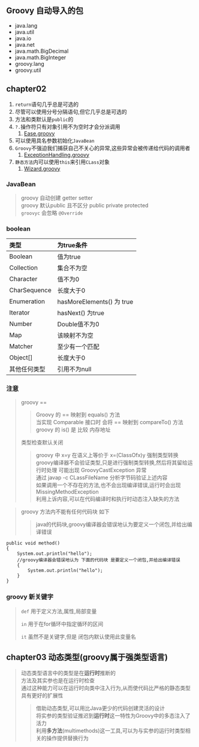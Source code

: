 ## Groovy 自动导入的包

- java.lang
- java.util
- java.io
- java.net
- java.math.BigDecimal
- java.math.BigInteger
- groovy.lang
- groovy.util

## chapter02

1. `return`语句几乎总是可选的
2. 尽管可以使用分号分隔语句,但它几乎总是可选的
3. 方法和类默认是`public`的
4. `?.`操作符只有对象引用不为空时才会分派调用
    1. [Ease.groovy](src/main/groovy/org/bougainvilleas/ilg/study/chapter02/Ease.groovy)
5. 可以使用具名参数初始化`JavaBean`
6. `Groovy`不强迫我们捕获自己不关心的异常,这些异常会被传递给代码的调用者
    1. [ExceptionHandling.groovy](src/main/groovy/org/bougainvilleas/ilg/study/chapter02/ExceptionHandling.groovy)
7. `静态方法`内可以使用`this`来引用`CLass`对象
    1. [Wizard.groovy](src/main/groovy/org/bougainvilleas/ilg/study/chapter02/Wizard.groovy)

### JavaBean

> groovy 自动创建 getter setter\
> groovy 默认public 且不区分 public private protected\
> `groovyc` 会忽略 `@Override`

### boolean

|类型|为true条件|
|:---|:---|
|Boolean|值为true|
|Collection|集合不为空|
|Character|值不为0|
|CharSequence|长度大于0|
|Enumeration|hasMoreElements() 为 true|
|Iterator|hasNext() 为true|
|Number|Double值不为0|
|Map|该映射不为空|
|Matcher|至少有一个匹配|
|Object[]|长度大于0|
|其他任何类型|引用不为null|

### 注意

> groovy ==
> > Groovy 的 == 映射到 equals() 方法 \
> > 当实现 Comparable 接口时 会将 == 映射到 compareTo() 方法 \
> > groovy 的 is() 是 比较 内存地址
>
> 类型检查默认关闭
> > groovy 中 x=y 在语义上等价于 x=(ClassOfx)y 强制类型转换 \
> > groovy编译器不会验证类型,只是进行强制类型转换,然后将其留给运行时处理 可能出现 GroovyCastException 异常 \
> > 通过 javap -c CLassFileName 分析字节码验证上述内容 \
> > 如果调用一个不存在的方法,也不会出现编译错误,运行时会出现 MissingMethodException \
> > 利用上诉内容,可以在代码编译时和执行时动态注入缺失的方法


> groovy 方法内不能有任何代码块 如下
> > java的代码块,groovy编译器会错误地认为要定义一个闭包,并给出编译错误

```jshelllanguage
public void method()
{
    System.out.println("hello");
    //groovy编译器会错误地认为 下面的代码块 是要定义一个闭包,并给出编译错误
    {
        System.out.println("hello");
    }
}
```



### groovy 新关键字

> `def` 用于定义方法,属性,局部变量
>
> `in` 用于在for循环中指定循环的区间
>
> `it` 虽然不是关键字,但是 闭包内默认使用此变量名

## chapter03 动态类型(groovy属于强类型语言)

> 动态类型语言中的类型是在**运行时**推断的 \
> 方法及其实参也是在运行时检查 \
> 通过这种能力可以在运行时向类中注入行为,从而使代码比严格的静态类型具有更好的扩展性
> > 借助动态类型,可以用比Java更少的代码创建灵活的设计 \
> > 将实参的类型验证推迟到**运行时**这一特性为Groovy中的多态注入了活力 \
> > 利用**多方法**(multimethods)这一工具,可以为与实参的运行时类型相关的操作提供替换行为